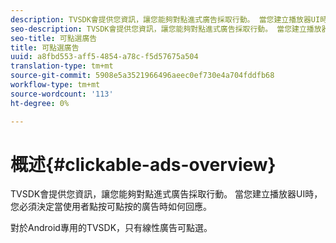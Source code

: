 ```yaml
---
description: TVSDK會提供您資訊，讓您能夠對點進式廣告採取行動。 當您建立播放器UI時，您必須決定當使用者點按可點按的廣告時如何回應。
seo-description: TVSDK會提供您資訊，讓您能夠對點進式廣告採取行動。 當您建立播放器UI時，您必須決定當使用者點按可點按的廣告時如何回應。
seo-title: 可點選廣告
title: 可點選廣告
uuid: a8fbd553-aff5-4854-a78c-f5d57675a504
translation-type: tm+mt
source-git-commit: 5908e5a3521966496aeec0ef730e4a704fddfb68
workflow-type: tm+mt
source-wordcount: '113'
ht-degree: 0%

---
```



# 概述{#clickable-ads-overview}

TVSDK會提供您資訊，讓您能夠對點進式廣告採取行動。 當您建立播放器UI時，您必須決定當使用者點按可點按的廣告時如何回應。

對於Android專用的TVSDK，只有線性廣告可點選。
